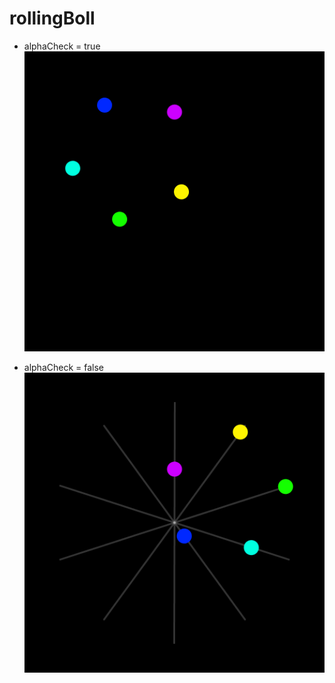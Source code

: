 # rollingBoll
- alphaCheck = true
![image of rollingBoll that alpha is 0](./frame/2.png)


- alphaCheck = false
![image of rollingBoll that alpha is 20](./frame/0.png)